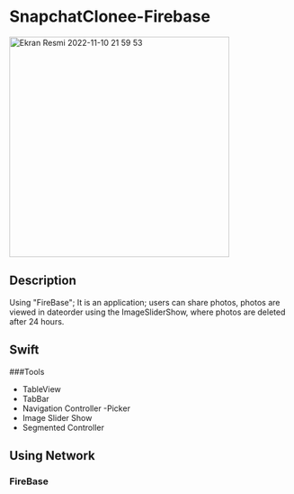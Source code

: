 # SnapchatClonee-Firebase
<img width="391" alt="Ekran Resmi 2022-11-10 21 59 53" src="https://user-images.githubusercontent.com/104249732/201218970-2312afb5-de5d-4808-9da2-54f450b2dd7d.png">

## Description

Using "FireBase"; It is an application; users can share photos, photos are viewed in dateorder using the ImageSliderShow, where photos are deleted after 24 hours.

## Swift

###Tools

- TableView
- TabBar
- Navigation Controller -Picker
- Image Slider Show
- Segmented Controller

## Using Network

### FireBase
